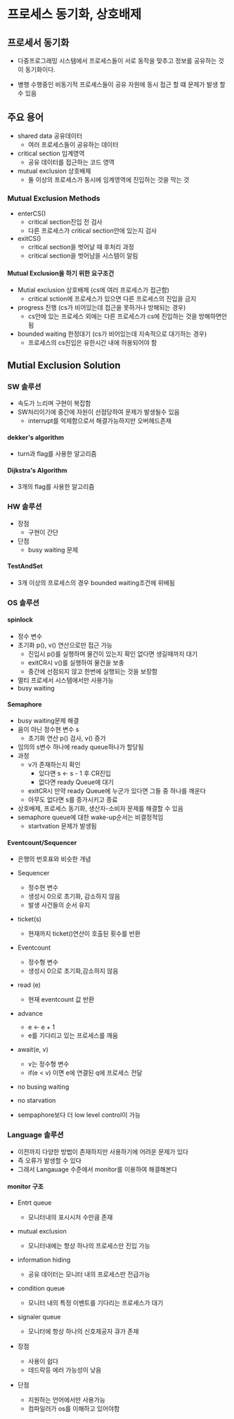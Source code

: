 # 프로세스 동기화, 상호배제

## 프로세서 동기화

- 다중프로그래밍 시스템에서 프로세스들이 서로 동작을 맞추고 정보를 공유하는 것이 동기화이다.

- 병행 수행중인 비동기적 프로세스들이 공유 자원에 동시 접근 할 떄 문제가 발생 할 수 있음

## 주요 용어

- shared data 공유데이터
  - 여러 프로세스들이 공유하는 데이터
- critical section 임계영역
  - 공유 데이터를 접근하는 코드 영역
- mutual exclusion 상호배제
  - 둘 이상의 프로세스가 동시에 임계영역에 진입하는 것을 막는 것 

### Mutual Exclusion Methods

- enterCS()
  - critical section진입 전 검사
  - 다른 프로세스가 critical section안에 있는지 검사
- exitCS()
  - critical section을 벗어날 때 후처리 과정
  - critical section을 벗어남을 시스템이 알림

#### Mutual Exclusion을 하기 위한 요구조건

- Mutial exclusion 상호배제 (cs에 여러 프로세스가 접근함)
  - critical sction에 프로세스가 있으면 다른 프로세스의 진입을 금지
- progress 진행 (cs가 비어있는데 접근을 못하거나 방해되는 경우)
  - cs안에 있는 프로세스 외에는 다른 프로세스가 cs에 진입하는 것을 방해하면안됨
- bounded waiting 한정대기 (cs가 비어있는데 지속적으로 대기하는 경우)
  - 프로세스의 cs진입은 유한시간 내에 허용되어야 함

## Mutial Exclusion Solution

### SW 솔루션

- 속도가 느리며 구현이 복잡함
- SW처리이기에 중간에 자원이 선점당하여 문제가 발생될수 있음
  - interrupt를 억제함으로서 해결가능하지만 오버헤드존재

#### dekker's algorithm

- turn과 flag를 사용한 알고리즘

#### Dijkstra's Algorithm

- 3개의 flag를 사용한 알고리즘

### HW 솔루션

- 장점
  - 구현이 간단
- 단점
  - busy waiting 문제

#### TestAndSet

- 3개 이상의 프로세스의 경우 bounded waiting조건에 위배됨

### OS 솔루션

#### spinlock

- 정수 변수
- 초기화 p(), v() 연산으로만 접근 가능
  - 진입시 p()를 실행하며 물건이 있는지 확인 없다면 생길때까지 대기
  - exitCR시 v()를 실행하여 물건을 보충
  - 중간에 선점되지 않고 한번에 실행되는 것을 보장함
- 멀티 프로세서 시스템에서만 사용가능
- busy waiting

#### Semaphore

- busy waiting문제 해결
- 음이 아닌 정수현 변수 s
  - 초기화 연산 p() 검사, v() 증가
- 임의의 s변수 하나에 ready queue하나가 할당됨
- 과정
  - v가 존재하는지 확인
    - 있다면 s <- s - 1 후 CR진입
    - 없다면 ready Queue에 대기
  - exitCR시 만약 ready Queue에 누군가 있다면 그들 중 하나를 깨운다
  - 아무도 없다면 s를 증가시키고 종료
- 상호배제, 프로세스 동기화, 생산자-소비자 문제를 해결할 수 있음
- semaphore queue에 대한 wake-up순서는 비결정적임
  - startvation 문제가 발생됨

#### Eventcount/Sequencer

- 은행의 번호표와 비슷한 개념
- Sequencer
  - 정수현 변수
  - 생성시 0으로 초기화, 감소하지 않음
  - 발생 사건들의 순서 유지
- ticket(s)
  - 현재까지 ticket()연산이 호출된 횟수를 반환
- Eventcount
  - 정수형 변수
  - 생성시 0으로 초기화,감소하지 않음

- read (e)
  - 현재 eventcount 값 반환
- advance
  - e <- e + 1
  - e를 기다리고 있는 프로세스를 깨움
- await(e, v)
  - v는 정수형 변수
  - if(e < v) 이면 e에 연결된 q에 프로세스 전달

- no busing waiting
- no starvation
- sempaphore보다 더 low level control이 가능

### Language 솔루션

- 이전까지 다양한 방법이 존재하지만 사용하기에 어려운 문제가 있다
- 즉 오류가 발생할 수 있다
- 그래서 Langauage 수준에서 monitor를 이용하여 해결해본다

#### monitor 구조

- Entrt queue
  - 모니터내의 포시시저 수만큼 존재
- mutual exclusion
  - 모니터내에는 항상 하나의 프로세스만 진입 가능
- information hiding
  - 공유 데이터는 모니터 내의 프로세스만 전급가능
- condition queue
  - 모니터 내의 특정 이벤트를 기다리는 프로세스가 대기
- signaler queue
  - 모니터에 항상 하나의 신호제공자 큐가 존재

- 장점
  - 사용이 쉽다
  - 데드락등 에러 가능성이 낮음
- 단점
  - 지원하는 언어에서만 사용가능
  - 컴파일러가 os를 이해하고 있어야함